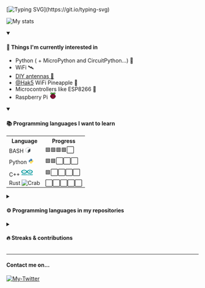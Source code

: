 [![Typing SVG](https://readme-typing-svg.herokuapp.com?font=Silkscreen&size=30&duration=3500&pause=1000&color=76C113&vCenter=true&width=435&lines=git+clone+%2FREADME.md;My+personal+README!)](https://git.io/typing-svg)

![My stats](https://github-readme-stats.vercel.app/api?username=90N45-d3v&show_icons=true&hide_border=true&bg_color=272E33&text_color=ffffff&icon_color=558911&title_color=76C113)

<details open>
<summary><h4> 🤔 Things I'm currently interested in</h4></summary>
<ul>
<li>Python ( + MicroPython and CircuitPython...) 🐍
<li>WiFi 🛰
<li><a href="https://www.makeuseof.com/10-diy-long-range-wi-fi-antennas-you-can-make-at-home/">DIY antennas 📡</a>
<li><a href="https://github.com/hak5">@Hak5</a> WiFi Pineapple 🍍
<li>Microcontrollers like ESP8266 👾
<li>Raspberry Pi <img src="https://raw.githubusercontent.com/devicons/devicon/1119b9f84c0290e0f0b38982099a2bd027a48bf1/icons/raspberrypi/raspberrypi-original.svg" alt="Berry" width="20" height="18">
</ul>
</details>

<details open>
<summary><h4> 📚 Programming languages I want to learn</h4></summary>
<table>
<tr>
<th>Language</th>
<th>Progress</th>
</tr>
<tr>
<td>BASH <img src="https://raw.githubusercontent.com/devicons/devicon/1119b9f84c0290e0f0b38982099a2bd027a48bf1/icons/bash/bash-original.svg" alt="Shell" width="15" height="15"></td>
<td>🟩🟩🟩🟩⬜️</td>
</tr>
<tr>
<td>Python <img src="https://raw.githubusercontent.com/devicons/devicon/1119b9f84c0290e0f0b38982099a2bd027a48bf1/icons/python/python-original.svg" alt="Python" width="15" height="15"></td>
<td>🟩🟩⬜️⬜️⬜️</td>
</tr>
<tr>
<td>C++ <img src="https://raw.githubusercontent.com/devicons/devicon/1119b9f84c0290e0f0b38982099a2bd027a48bf1/icons/arduino/arduino-original-wordmark.svg" alt="Arduino" width="30" height="21"></td>
<td>🟩⬜️⬜️⬜️⬜️</td>
</tr>
<tr>
<td>Rust <img src="https://fnordig.de/talks/2015/cccac/rust-intro/img/rustacean.png" alt="Crab" width="25" height="17"></td>
<td>⬜️⬜️⬜️⬜️⬜️</td>
</tr>
</table>
</details>

<details>
<summary><h4> ⚙️ Programming languages in my repositories</h4></summary>
<img src="https://github-readme-stats.vercel.app/api/top-langs/?username=90N45-d3v&layout=compact&hide_border=true&bg_color=272E33&text_color=ffffff&title_color=76C113">
</details>

<details>
<summary><h4> 🔥 Streaks & contributions</h4></summary>
<img src="http://github-readme-streak-stats.herokuapp.com?user=90N45-d3v&hide_border=true&background=272E33&stroke=558911&ring=558911&currStreakNum=76C113&currStreakLabel=76C113&sideNums=558911&fire=76C113&sideLabels=FFFFFF&dates=838383)](https://git.io/streak-stats">
</details>

---

#### Contact me on...
<a href="https://twitter.com/90N45">
<img src="https://img.shields.io/badge/Twitter-1DA1F2?style=for-the-badge&logo=twitter&logoColor=white" alt="My-Twitter">
</a>
